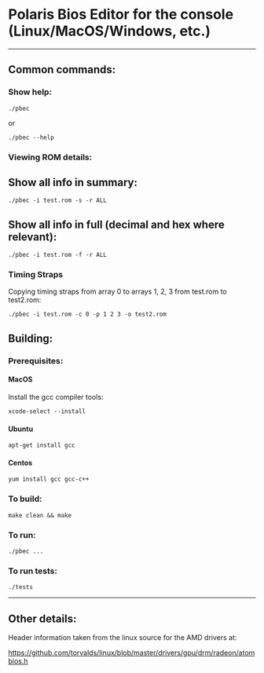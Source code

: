 # Polaris Bios Editor for the console (Linux/MacOS/Windows, etc.)

---

## Common commands:

### Show help:

`./pbec`

or

`./pbec --help`

### Viewing ROM details:

## Show all info in summary:

`./pbec -i test.rom -s -r ALL`

## Show all info in full (decimal and hex where relevant):

`./pbec -i test.rom -f -r ALL`

### Timing Straps

Copying timing straps from array 0 to arrays 1, 2, 3 from test.rom to test2.rom:

`./pbec -i test.rom -c 0 -p 1 2 3 -o test2.rom`

## Building:

### Prerequisites:

#### MacOS

Install the gcc compiler tools:

`xcode-select --install`

#### Ubuntu

`apt-get install gcc`


#### Centos

`yum install gcc gcc-c++`


### To build:

`make clean && make`

### To run:

`./pbec ...`

### To run tests:

`./tests`

---

## Other details:

Header information taken from the linux source for the AMD drivers at:

https://github.com/torvalds/linux/blob/master/drivers/gpu/drm/radeon/atombios.h

